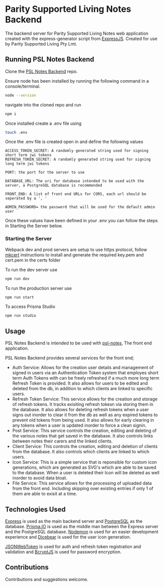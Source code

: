 # Parity Supported Living Notes Backend

The backend server for Parity Supported Living Notes web application created with the express-generator script from [ExpressJS](https://expressjs.com/en/starter/generator.html). Created for use by Parity Supported Living Pty Lmt.

## Running PSL Notes Backend

Clone the [PSL Notes Backend](https://github.com/wSwanepoel199/-Parity-Supported-Living-Backend) repo.

Ensure node has been installed by running the following command in a console/terminal.

```bash
node --version
```

navigate into the cloned repo and run

```bash
npm i
```

Once installed create a .env file using

```bash
touch .env
```

Once the .env file is created open in and define the following values

```text
ACCESS_TOKEN_SECRET: A randomly generated string used for signing short term jwi tokens
REFRESH_TOKEN_SECRET: A randomly generated string used for signing long term jwi tokens

PORT: the port for the server to use

DATABASE_URL: The uri for database intended to be used with the server, a PostgreSQL database is recommended

FRONT_END: A list of front end URLs for CORS, each url should be seperated by a ', '

ADMIN_PASSWORD= the password that will be used for the default admin user
```

Once these values have been defined in your .env you can follow the steps in Starting the Server below.

### Starting the Server

Webpack dev and prod servers are setup to use https protocol, follow [mkcert]("https://github.com/FiloSottile/mkcert") instructions to install and generate the required key.pem and cert.pem in the certs folder

To run the dev server use

```bash
npm run dev
```

To run the production server use

```bash
npm run start
```

To access Prisma Studio

```bash
npm run studio
```

## Usage

PSL Notes Backend is intended to be used with [psl-notes](https://github.com/wSwanepoel199/Parity-Supported-Living), The front end application.

PSL Notes Backend provides several services for the front end;

- Auth Service: Allows for the creation user details and management of signed in users via an Authentication Token system that employes short term Auth Tokens with can be freely refreshed if a much more long term Refresh Token is provided. It also allows for users to be edited and deleted from the db, in addition to which clients are linked to specific users.
- Refresh Token Service: This service allows for the creation and storage of refresh tokens. It tracks exisiting refresh tokesn via storing them in the database. It also allows for deleting refresh tokens when a user signs out inorder to clear it from the db as well as any expired tokens to prevent old tokens from being used. It also allows for early clearing in any tokens when a user is updated inorder to force a clean signin.
- Post Service: This service controls the creation, editing and deleting of the various notes that get saved in the database. It also controls links between notes their carers and the linked clients.
- Client Service: This controls the creation, editing and deletion of clients from the database. It also controls which clients are linked to which users.
- Icon Service: This is a simple service that is reponsible for custom icon generations, which are generated as SVG's which are able to be saved to the database. When a user is deleted their Icon will be deleted as well inorder to avoid data bloat.
- File Service: This service allows for the processing of uploaded data from the front end. Including skipping over existing entries if only 1 of them are able to exisit at a time.

## Technologies Used

[Express](https://expressjs.com/) is used as the main backend server and [PostgreSQL](https://www.postgresql.org/) as the database. [Prisma.IO](https://www.prisma.io/) is used as the middle man between the Express server and the PostgreSQL database. [Nodemon](https://nodemon.io/) is used for an easier development experience and [Dicebear](https://www.dicebear.com/) is used for the user icon generation.

[JSONWebToken](https://jwt.io/) is used for auth and refresh token registration and validation and [BcryptJS](https://github.com/kelektiv/node.bcrypt.js/) is used for password encryption.

## Contributions

Contributions and suggestions welcome.
